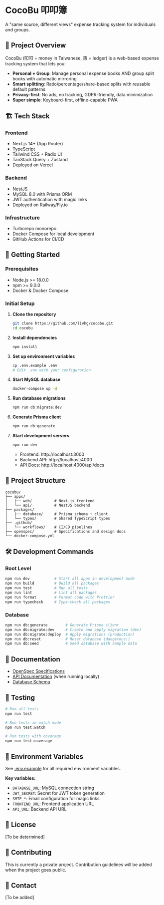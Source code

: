 # CocoBu 叩叩簿

A "same source, different views" expense tracking system for individuals and groups.

## 🎯 Project Overview

CocoBu (叩叩 = money in Taiwanese, 簿 = ledger) is a web-based expense tracking system that lets you:

- **Personal + Group**: Manage personal expense books AND group split books with automatic mirroring
- **Smart splitting**: Ratio/percentage/share-based splits with reusable default patterns
- **Privacy-first**: No ads, no tracking, GDPR-friendly, data minimization
- **Super simple**: Keyboard-first, offline-capable PWA

## 🏗️ Tech Stack

### Frontend
- Next.js 14+ (App Router)
- TypeScript
- Tailwind CSS + Radix UI
- TanStack Query + Zustand
- Deployed on Vercel

### Backend
- NestJS
- MySQL 8.0 with Prisma ORM
- JWT authentication with magic links
- Deployed on Railway/Fly.io

### Infrastructure
- Turborepo monorepo
- Docker Compose for local development
- GitHub Actions for CI/CD

## 🚀 Getting Started

### Prerequisites

- Node.js >= 18.0.0
- npm >= 9.0.0
- Docker & Docker Compose

### Initial Setup

1. **Clone the repository**
   ```bash
   git clone https://github.com/livhg/cocobu.git
   cd cocobu
   ```

2. **Install dependencies**
   ```bash
   npm install
   ```

3. **Set up environment variables**
   ```bash
   cp .env.example .env
   # Edit .env with your configuration
   ```

4. **Start MySQL database**
   ```bash
   docker-compose up -d
   ```

5. **Run database migrations**
   ```bash
   npm run db:migrate:dev
   ```

6. **Generate Prisma client**
   ```bash
   npm run db:generate
   ```

7. **Start development servers**
   ```bash
   npm run dev
   ```

   - Frontend: http://localhost:3000
   - Backend API: http://localhost:4000
   - API Docs: http://localhost:4000/api/docs

## 📁 Project Structure

```
cocobu/
├── apps/
│   ├── web/          # Next.js frontend
│   └── api/          # NestJS backend
├── packages/
│   ├── database/     # Prisma schema + client
│   └── types/        # Shared TypeScript types
├── .github/
│   └── workflows/    # CI/CD pipelines
├── openspec/         # Specifications and design docs
└── docker-compose.yml
```

## 🛠️ Development Commands

### Root Level

```bash
npm run dev           # Start all apps in development mode
npm run build         # Build all packages
npm run test          # Run all tests
npm run lint          # Lint all packages
npm run format        # Format code with Prettier
npm run typecheck     # Type-check all packages
```

### Database

```bash
npm run db:generate        # Generate Prisma client
npm run db:migrate:dev     # Create and apply migration (dev)
npm run db:migrate:deploy  # Apply migrations (production)
npm run db:reset           # Reset database (dangerous!)
npm run db:seed            # Seed database with sample data
```

## 📖 Documentation

- [OpenSpec Specifications](/openspec/README.md)
- [API Documentation](http://localhost:4000/api/docs) (when running locally)
- [Database Schema](/packages/database/prisma/schema.prisma)

## 🧪 Testing

```bash
# Run all tests
npm run test

# Run tests in watch mode
npm run test:watch

# Run tests with coverage
npm run test:coverage
```

## 🔐 Environment Variables

See [.env.example](./.env.example) for all required environment variables.

**Key variables:**
- `DATABASE_URL`: MySQL connection string
- `JWT_SECRET`: Secret for JWT token generation
- `SMTP_*`: Email configuration for magic links
- `FRONTEND_URL`: Frontend application URL
- `API_URL`: Backend API URL

## 📝 License

[To be determined]

## 🤝 Contributing

This is currently a private project. Contribution guidelines will be added when the project goes public.

## 📮 Contact

[To be added]
